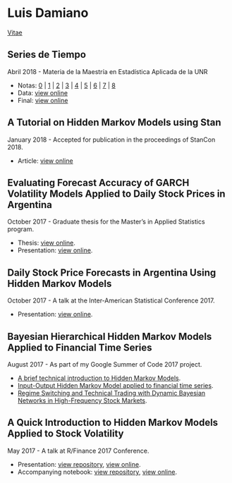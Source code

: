 # Luis Damiano

[Vitae](./personal/cv_luis_damiano.pdf)

## Series de Tiempo
Abril 2018 - Materia de la Maestría en Estadística Aplicada de la UNR

* Notas: [0](https://github.com/luisdamiano/unrseries18/raw/master/clases/out/0.pdf) | [1](https://github.com/luisdamiano/unrseries18/raw/master/clases/out/1.pdf) | [2](https://github.com/luisdamiano/unrseries18/raw/master/clases/out/2.pdf) | [3](https://github.com/luisdamiano/unrseries18/raw/master/clases/out/3.pdf) | [4](https://github.com/luisdamiano/unrseries18/raw/master/clases/out/4.pdf) | [5](https://github.com/luisdamiano/unrseries18/raw/master/clases/out/5.pdf) | [6](https://github.com/luisdamiano/unrseries18/raw/master/clases/out/6.pdf) | [7](https://github.com/luisdamiano/unrseries18/raw/master/clases/out/7.pdf) | [8](https://github.com/luisdamiano/unrseries18/raw/master/clases/out/8.pdf)
* Data: [view online](https://github.com/luisdamiano/unrseries18/tree/master/clases/data)
* Final: [view online](https://github.com/luisdamiano/unrseries18/raw/master/final.pdf)

## A Tutorial on Hidden Markov Models using Stan
January 2018 - Accepted for publication in the proceedings of StanCon 2018.

* Article: [view online](./stancon18/hmm_stan_tutorial.pdf)

## Evaluating Forecast Accuracy of GARCH Volatility Models Applied to Daily Stock Prices in Argentina
October 2017 - Graduate thesis for the Master’s in Applied Statistics program.

* Thesis: [view online](./personal/GARCH_forecast_accuracy.pdf).
* Presentation: [view online](./personal/GARCH_forecast_accuracy_presentation.pdf).

##  Daily Stock Price Forecasts in Argentina Using Hidden Markov Models
October 2017 - A talk at the Inter-American Statistical Conference 2017.

* Presentation: [view online](./personal/IOHMM_stock_forecast_argentina.pdf).

## Bayesian Hierarchical Hidden Markov Models Applied to Financial Time Series
August 2017 - As part of my Google Summer of Code 2017 project.

* [A brief technical introduction to Hidden Markov Models](gsoc17/hmm_techreview.pdf).
* [Input-Output Hidden Markov Model applied to financial time series](gsoc17/iohmm_financial_time_series.html).
* [Regime Switching and Technical Trading with Dynamic Bayesian Networks in High-Frequency Stock Markets](gsoc17/rs_technical_trading.pdf).

## A Quick Introduction to Hidden Markov Models Applied to Stock Volatility
May 2017 - A talk at R/Finance 2017 Conference.

* Presentation: [view repository](https://github.com/luisdamiano/rfinance17/), [view online](./rfinance17/presentation/presentation.html).
* Accompanying notebook: [view repository](https://github.com/luisdamiano/rfinance17/), [view online](./rfinance17/notebook/notebook.nb.html).
